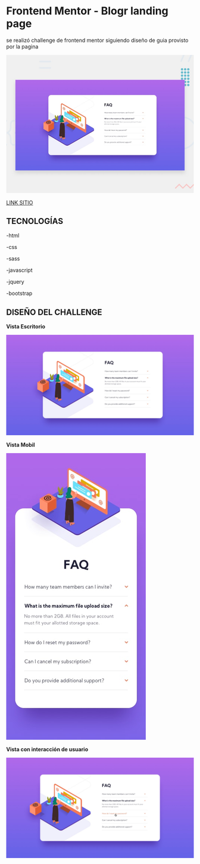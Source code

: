 # Frontend Mentor - Blogr landing page

se realizó challenge de frontend mentor siguiendo diseño de guia provisto por la pagina

![Design preview for the Blogr landing page coding challenge](./design/desktop-preview.jpg)

[LINK SITIO](https://facundoangel.github.io/FEM/container-faq/)


## TECNOLOGÍAS

-html 

-css

-sass

-javascript 

-jquery

-bootstrap


## DISEÑO DEL CHALLENGE




**Vista Escritorio**

![Design preview for the Blogr landing page coding challenge](./design/desktop-design.jpg)


**Vista Mobil**

![Design preview for the Blogr landing page coding challenge](./design/mobile-design.jpg)



**Vista con interacción de usuario**

![Design preview for the Blogr landing page coding challenge](./design/active-states.jpg)
